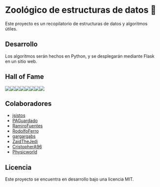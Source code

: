 # Zoológico de estructuras de datos 🚀

Este proyecto es un recopilatorio de estructuras de datos y algoritmos útiles.

## Desarrollo

Los algoritmos serán hechos en Python, y se desplegarán mediante Flask en un sitio web.

## Hall of Fame
[![](https://sourcerer.io/fame/RamiroFuentes/RamiroFuentes/dszoo/images/0)](https://sourcerer.io/fame/RamiroFuentes/RamiroFuentes/dszoo/links/0)[![](https://sourcerer.io/fame/RamiroFuentes/RamiroFuentes/dszoo/images/1)](https://sourcerer.io/fame/RamiroFuentes/RamiroFuentes/dszoo/links/1)[![](https://sourcerer.io/fame/RamiroFuentes/RamiroFuentes/dszoo/images/2)](https://sourcerer.io/fame/RamiroFuentes/RamiroFuentes/dszoo/links/2)[![](https://sourcerer.io/fame/RamiroFuentes/RamiroFuentes/dszoo/images/3)](https://sourcerer.io/fame/RamiroFuentes/RamiroFuentes/dszoo/links/3)[![](https://sourcerer.io/fame/RamiroFuentes/RamiroFuentes/dszoo/images/4)](https://sourcerer.io/fame/RamiroFuentes/RamiroFuentes/dszoo/links/4)[![](https://sourcerer.io/fame/RamiroFuentes/RamiroFuentes/dszoo/images/5)](https://sourcerer.io/fame/RamiroFuentes/RamiroFuentes/dszoo/links/5)[![](https://sourcerer.io/fame/RamiroFuentes/RamiroFuentes/dszoo/images/6)](https://sourcerer.io/fame/RamiroFuentes/RamiroFuentes/dszoo/links/6)[![](https://sourcerer.io/fame/RamiroFuentes/RamiroFuentes/dszoo/images/7)](https://sourcerer.io/fame/RamiroFuentes/RamiroFuentes/dszoo/links/7)

## Colaboradores

- [jsistos](https://github.com/jsistos)
- [PAGuardado](https://github.com/PAGuardado)
- [RamiroFuentes](https://github.com/RamiroFuentes)
- [RodolfoFerro](https://github.com/RodolfoFerro)
- [gargargabs](https://github.com/gargargabs)
- [ZaidTheJedi](https://github.com/ZaidTheJedi)
- [CristopherA96](https://github.com/CristopherA96)
- [Physicworld](https://github.com/Physicworld)

## Licencia

Este proyecto se encuentra en desarrollo bajo una licencia MIT.